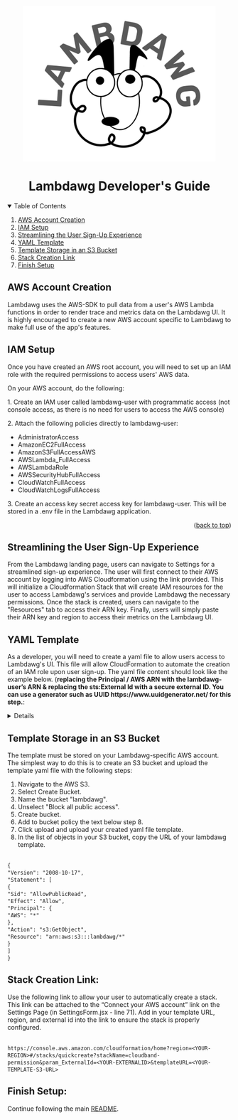 <!--
*** This ReadMe used the template from https://github.com/othneildrew/Best-README-Template as an inspiration
-->

<a name='readme-top'></a>

<div align='center'>
<img src="https://github.com/oslabs-beta/Lambdawg/blob/dev/src/assets/logo.png?raw=true" height ="350px" width="auto" align="center">
  </a>
<h1>Lambdawg Developer's Guide</h1>

</div>

<details open="open">
  <summary>Table of Contents</summary>
  <ol>
      <li><a href="#aws-account-creation">AWS Account Creation</a></li> 
      <li><a href="#iam-setup">IAM Setup</a></li>      
      <li><a href="#streamlining-the-user-sign-up-experience">Streamlining the User Sign-Up Experience</a></li>
        <li><a href="#yaml-template">YAML Template</a></li>      
        <li><a href="#template-storage-in-an-s3-bucket">Template Storage in an S3 Bucket</a></li>
        <li><a href="#stack-creation-link">Stack Creation Link</a></li>
        <li><a href="#finish-setup">Finish Setup</a></li>         
  </ol>
</details>

## AWS Account Creation

<p>Lambdawg uses the AWS-SDK to pull data from a user's AWS Lambda functions in order to render trace and metrics data on the Lambdawg UI. It is highly encouraged to create a new AWS account specific to Lambdawg to make full use of the app's features. </p>

## IAM Setup

<p>Once you have created an AWS root account, you will need to set up an IAM role with the required permissions to access users' AWS data.</p>

<p>On your AWS account, do the following:</p>

<p>1. Create an IAM user called lambdawg-user with programmatic access (not console access, as there is no need for users to access the AWS console)</p>

<p>2. Attach the following policies directly to lambdawg-user:</p>

<ul>
  <li>AdministratorAccess</li>
  <li>AmazonEC2FullAccess</li>
  <li>AmazonS3FullAccessAWS</li>
  <li>AWSLambda_FullAccess</li>
  <li>AWSLambdaRole</li>
  <li>AWSSecurityHubFullAccess</li>
  <li>CloudWatchFullAccess</li>
  <li>CloudWatchLogsFullAccess</li>
</ul>

<p>3. Create an access key secret access key for lambdawg-user. This will be stored in a .env file in the Lambdawg application.</p>

<p align="right">(<a href="#readme-top">back to top</a>)</p>

## Streamlining the User Sign-Up Experience

<p>From the Lambdawg landing page, users can navigate to Settings for a streamlined sign-up experience. The user will first connect to their AWS account by logging into AWS Cloudformation using the link provided. This will initialize a Cloudformation Stack that will create IAM resources for the user to access Lambdawg's services and provide Lambdawg the necessary permissions. Once the stack is created, users can navigate to the "Resources" tab to access their ARN key. Finally, users will simply paste their ARN key and region to access their metrics on the Lambdawg UI. </p>

## YAML Template

<p>As a developer, you will need to create a yaml file to allow users access to Lambdawg's UI. This file will allow CloudFormation to automate the creation of an IAM role upon user sign-up. The yaml file content should look like the example below. (<b>replacing the Principal / AWS ARN with the lambdawg-user’s ARN & replacing the sts:External Id with a secure external ID. You can use a generator such as UUID https://www.uuidgenerator.net/ for this step.</b>:</p>

<details>
  
```
Description: "CloudFormation stack"

Resources:
LambdawgDelegationRole:
Type: "AWS::IAM::Role"
Properties:
AssumeRolePolicyDocument:
Version: 2012-10-17
Statement: - Effect: Allow
Principal:
AWS: - arn:aws:iam::403777712406:user/lambdawg-user
Action: - "sts:AssumeRole"
Condition:
StringEquals:
"sts:ExternalId": !Ref ExternalId
Path: /
RoleName: LambdawgDelegationRole
Policies: - PolicyName: Resources
PolicyDocument:
Version: 2012-10-17
Statement: - Effect: Allow
Action: "apigateway:GET"
Resource: "_" - Effect: Allow
Action: "apigateway:HEAD"
Resource: "_" - Effect: Allow
Action: "apigateway:OPTIONS"
Resource: "_" - Effect: Allow
Action: "appsync:get_"
Resource: "_" - Effect: Allow
Action: "appsync:list_"
Resource: "_" - Effect: Allow
Action: "athena:list_"
Resource: "_" - Effect: Allow
Action: "athena:batchGet_"
Resource: "_" - Effect: Allow
Action: "athena:getNamedQuery"
Resource: "_" - Effect: Allow
Action: "athena:getQueryExecution"
Resource: "_" - Effect: Allow
Action: "athena:getQueryExecution"
Resource: "_" - Effect: Allow
Action: "autoscaling:describe*"
Resource: "*" - Effect: Allow
Action: "batch:describe*"
Resource: "*" - Effect: Allow
Action: "cloudformation:describe*"
Resource: "*" - Effect: Allow
Action: "cloudformation:get*"
Resource: "*" - Effect: Allow
Action: "cloudformation:list*"
Resource: "*" - Effect: Allow
Action: "cloudfront:get*"
Resource: "*" - Effect: Allow
Action: "cloudfront:list*"
Resource: "*" - Effect: Allow
Action: "cloudwatch:describe*"
Resource: "*" - Effect: Allow
Action: "cloudwatch:list*"
Resource: "*" - Effect: Allow
Action: "dax:describe*"
Resource: "*" - Effect: Allow
Action: "dax:list*"
Resource: "*" - Effect: Allow
Action: "discovery:describe*"
Resource: "*" - Effect: Allow
Action: "discovery:list*"
Resource: "*" - Effect: Allow
Action: "dynamodb:describe*"
Resource: "*" - Effect: Allow
Action: "dynamodb:list*"
Resource: "*" - Effect: Allow
Action: "ec2:describe*"
Resource: "*" - Effect: Allow
Action: "ecs:describe*"
Resource: "*" - Effect: Allow
Action: "ecs:list*"
Resource: "*" - Effect: Allow
Action: "ecr:describe*"
Resource: "*" - Effect: Allow
Action: "ecr:get*"
Resource: "*" - Effect: Allow
Action: "ecr:list*"
Resource: "*" - Effect: Allow
Action: "eks:describe*"
Resource: "*" - Effect: Allow
Action: "eks:list*"
Resource: "*" - Effect: Allow
Action: "elasticache:describe*"
Resource: "*" - Effect: Allow
Action: "elasticache:list*"
Resource: "*" - Effect: Allow
Action: "elasticloadbalancing:describe*"
Resource: "*" - Effect: Allow
Action: "es:describe*"
Resource: "*" - Effect: Allow
Action: "es:list*"
Resource: "*" - Effect: Allow
Action: "events:describe*"
Resource: "*" - Effect: Allow
Action: "events:list*"
Resource: "*" - Effect: Allow
Action: "firehose:describe*"
Resource: "*" - Effect: Allow
Action: "firehose:list*"
Resource: "*" - Effect: Allow
Action: "glacier:describe*"
Resource: "*" - Effect: Allow
Action: "glacier:getDataRetrievalPolicy"
Resource: "_" - Effect: Allow
Action: "glacier:getVaultAccessPolicy"
Resource: "_" - Effect: Allow
Action: "glacier:getVaultLock"
Resource: "_" - Effect: Allow
Action: "glacier:getVaultNotifications"
Resource: "_" - Effect: Allow
Action: "glacier:listTagsForVault"
Resource: "_" - Effect: Allow
Action: "glacier:listVaults"
Resource: "_" - Effect: Allow
Action: "iot:describe*"
Resource: "*" - Effect: Allow
Action: "iot:get*"
Resource: "*" - Effect: Allow
Action: "iot:list*"
Resource: "*" - Effect: Allow
Action: "kinesis:describe*"
Resource: "*" - Effect: Allow
Action: "kinesis:list*"
Resource: "*" - Effect: Allow
Action: "kinesisanalytics:describe*"
Resource: "*" - Effect: Allow
Action: "kinesisanalytics:list*"
Resource: "*" - Effect: Allow
Action: "lambda:listFunctions"
Resource: "_" - Effect: Allow
Action: "lambda:listTags"
Resource: "_" - Effect: Allow
Action: "rds:describe*"
Resource: "*" - Effect: Allow
Action: "rds:list*"
Resource: "*" - Effect: Allow
Action: "route53:list*"
Resource: "*" - Effect: Allow
Action: "route53:get*"
Resource: "*" - Effect: Allow
Action: "s3:getBucket*"
Resource: "*" - Effect: Allow
Action: "s3:list*"
Resource: "*" - Effect: Allow
Action: "sdb:domainMetadata"
Resource: "_" - Effect: Allow
Action: "sdb:get_"
Resource: "_" - Effect: Allow
Action: "sdb:list_"
Resource: "_" - Effect: Allow
Action: "sns:get_"
Resource: "_" - Effect: Allow
Action: "sns:list_"
Resource: "_" - Effect: Allow
Action: "sqs:get_"
Resource: "_" - Effect: Allow
Action: "sqs:list_"
Resource: "_" - Effect: Allow
Action: "states:describe_"
Resource: "_" - Effect: Allow
Action: "states:get_"
Resource: "_" - Effect: Allow
Action: "states:list_"
Resource: "_" - Effect: Allow
Action: "tag:get_"
Resource: "_" - PolicyName: Logs
PolicyDocument:
Version: 2012-10-17
Statement: - Effect: Allow
Action: "logs:deleteSubscriptionFilter"
Resource: "_" - Effect: Allow
Action: "logs:describeLogStreams"
Resource: "_" - Effect: Allow
Action: "logs:describeSubscriptionFilters"
Resource: "_" - Effect: Allow
Action: "logs:filterLogEvents"
Resource: "_" - Effect: Allow
Action: "logs:putSubscriptionFilter"
Resource: "_" - Effect: Allow
Action: "logs:startQuery"
Resource: "_" - Effect: Allow
Action: "logs:stopQuery"
Resource: "_" - PolicyName: Metrics
PolicyDocument:
Version: 2012-10-17
Statement: - Effect: Allow
Action: "cloudwatch:get*"
Resource: "*" - PolicyName: Traces
PolicyDocument:
Version: 2012-10-17
Statement: - Effect: Allow
Action: "xray:batch*"
Resource: "*" - Effect: Allow
Action: "xray:get*"
Resource: "*"
Parameters:
ExternalId:
Description: "The external ID for the LAMBDAWG delegation role"
Type: String

Outputs:
Version:
Description: LAMBDAWG CF template version
Value: 2020-02-06
LambdawgDelegationRoleArn:
Description: "The ARN for the LAMBDAWG delegation role"
Value: !GetAtt - LambdawgDelegationRole - Arn

```

</details>


## Template Storage in an S3 Bucket

<p>The template must be stored on your Lambdawg-specific AWS account.  The simplest way to do this is to create an S3 bucket and upload the template yaml file with the following steps:</p>

<ol>
  <li>Navigate to the AWS S3.</li>
  <li>Select Create Bucket.</li>
  <li>Name the bucket "lambdawg".</li>
  <li>Unselect "Block all public access".</li>
  <li>Create bucket.</li>
  <li>Add to bucket policy the text below step 8.</li>
  <li>Click upload and upload your created yaml file template.</li>
  <li>In the list of objects in your S3 bucket, copy the URL of your lambdawg template.</li>
 </ol>

```

{
"Version": "2008-10-17",
"Statement": [
{
"Sid": "AllowPublicRead",
"Effect": "Allow",
"Principal": {
"AWS": "*"
},
"Action": "s3:GetObject",
"Resource": "arn:aws:s3:::lambdawg/*"
}
]
}

```

## Stack Creation Link:
<p>Use the following link to allow your user to automatically create a stack. This link can be attached to the “Connect your AWS account” link on the Settings Page (in SettingsForm.jsx - line 71). Add in your template URL, region, and external id into the link to ensure the stack is properly configured.</p>

```

https://console.aws.amazon.com/cloudformation/home?region=<YOUR-REGION>#/stacks/quickcreate?stackName=cloudband-permission&param_ExternalId=<YOUR-EXTERNALID>&templateURL=<YOUR-TEMPLATE-S3-URL>

```

## Finish Setup:

Continue following the main [README](https://github.com/oslabs-beta/lambdawg/blob/dev/README.md).
```
